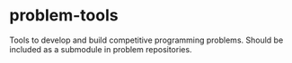 # problem-tools

Tools to develop and build competitive programming problems.
Should be included as a submodule in problem repositories.
